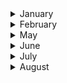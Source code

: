 <details><summary>January</summary>

##### 31-01-2025
* [OpenAI accuses China of stealing its content, the same accusation that authors have made against OpenAI](https://www.latimes.com/business/story/2025-01-30/column-openai-accuses-china-of-stealing-its-content-the-same-accusation-that-authors-have-made-against-openai) #ai #openai #insight #karma #analysis
  
</p>
</details>
<details><summary>February</summary>

##### 5-02-2025
* [You liked Facebook page without knowing](https://www.youtube.com/watch?v=yQyMVAnlUFo&ab_channel=LunDev) #Facebook #trick #javascript #analysis

#### 11-02-2025
* [For the Sick and Dying, Live Music to Ease the Pain](https://www.nytimes.com/2025/02/11/arts/music/music-care-hospitals-hospices-performances.html) #health #music #insight #death
  
#### 11-02-2025
* [‘Built to burn.’ L.A. let hillside homes multiply without learning from past mistakes](https://www.latimes.com/california/story/2025-02-09/built-to-burn-a-history-of-development-of-los-angeles-hillsides) #ecology #paradox #insight #death #failure #capitalism #latimes

#### 25-02-2025
* [A Chain Reaction](https://overreacted.io/a-chain-reaction/) #paradox #insight #programming #failure
 
</p>
</details>
<details><summary>May</summary>

##### 28-05-2025
* [He studies dogs’ faces. She studies their brains](https://news.harvard.edu/gazette/story/2025/05/he-studies-dogs-faces-she-studies-their-brains/) #science #brains #insight #animal #analysis
</p>
</details>
</details>
<details><summary>June</summary>

##### 3-06-2025
* [The AI Scientist: Towards Fully Automated Open-Ended Scientific Discovery](https://arxiv.org/abs/2408.06292) #science #artificial_intelligence #insight #analysis

##### 12-06-2025
* [The Illusion of Thinking: Understanding the Strengths and Limitations of Reasoning Models via the Lens of Problem Complexity](https://ml-site.cdn-apple.com/papers/the-illusion-of-thinking.pdf) #insight #apple #machine_learning #science
* [When critics advance AI: How Apple's research reminds us why scrutiny matters](https://dev.to/goern/when-critics-advance-ai-how-apples-research-reminds-us-why-scrutiny-matters-48mk] #insight #apple #machine_learning #science

##### 20-06-25
* [Your Brain on ChatGPT: Accumulation of Cognitive Debt when Using an AI Assistant for Essay Writing Task](https://arxiv.org/pdf/2506.08872) #ia #insight

##### 21-06-25
* [Cognitive Tools for Making the Invisible Visible](https://www.youtube.com/watch?v=AF3XJT9YKpM&ab_channel=MITQuestforIntelligence) #science #insight #knowledge #MIT
* 
</p>
</details>
<details><summary>July</summary>

##### 11-07-2025
* [How Embroidery, Piano, and French Lessons Made the First Computer Programmer](https://gizmodo.com/coding-ai-ada-lovelace-embroidery-piano-french-1850128089) #history #music #insight #analysis
  
</p>
</details>
<details><summary>August</summary>

##### 20-08-2025
* [The Strange Math That Predicts (Almost) Anything](https://www.youtube.com/watch?v=KZeIEiBrT_w&ab_channel=Veritasium) #markow #science #insight #analysis
  
</p>
</details>
